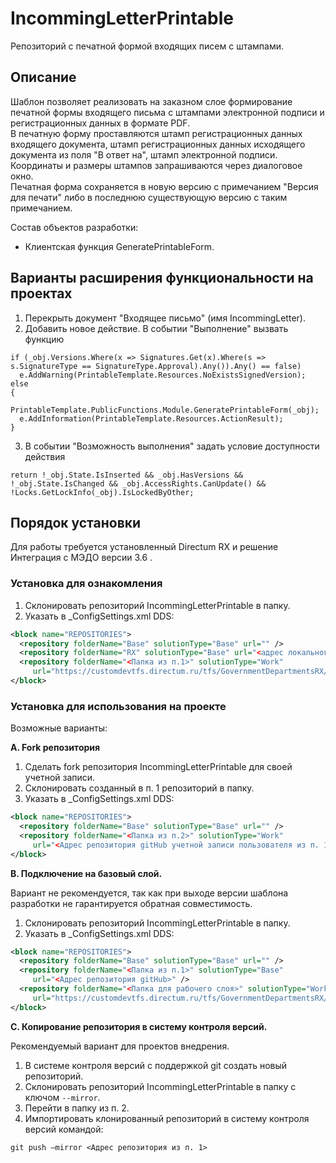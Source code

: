 # IncommingLetterPrintable
Репозиторий с печатной формой входящих писем с штампами.

## Описание 
Шаблон позволяет реализовать на заказном слое формирование печатной формы входящего письма с штампами электронной подписи и регистрационных данных в формате PDF.  
В печатную форму проставляются штамп регистрационных данных входящего документа, штамп регистрационных данных исходящего документа из поля "В ответ на", штамп электронной подписи.  
Координаты и размеры штампов запрашиваются через диалоговое окно.  
Печатная форма сохраняется в новую версию с примечанием "Версия для печати" либо в последнюю существующую версию с таким примечанием.

Состав объектов разработки:
* Клиентская функция GeneratePrintableForm.

## Варианты расширения функциональности на проектах
1.	Перекрыть документ "Входящее письмо" (имя IncommingLetter).
2.  Добавить новое действие. В событии "Выполнение" вызвать функцию  
``` 
if (_obj.Versions.Where(x => Signatures.Get(x).Where(s => s.SignatureType == SignatureType.Approval).Any()).Any() == false)
  e.AddWarning(PrintableTemplate.Resources.NoExistsSignedVersion);
else
{
  PrintableTemplate.PublicFunctions.Module.GeneratePrintableForm(_obj);
  e.AddInformation(PrintableTemplate.Resources.ActionResult);
}
```
3.  В событии "Возможность выполнения" задать условие доступности действия
``` 
return !_obj.State.IsInserted && _obj.HasVersions && !_obj.State.IsChanged && _obj.AccessRights.CanUpdate() && !Locks.GetLockInfo(_obj).IsLockedByOther;
```

## Порядок установки
Для работы требуется установленный Directum RX и решение Интеграция с МЭДО версии 3.6 . 

### Установка для ознакомления
1. Склонировать репозиторий IncommingLetterPrintable в папку.
2. Указать в _ConfigSettings.xml DDS:
```xml
<block name="REPOSITORIES">
  <repository folderName="Base" solutionType="Base" url="" />
  <repository folderName="RX" solutionType="Base" url="<адрес локального репозитория>" />
  <repository folderName="<Папка из п.1>" solutionType="Work" 
     url="https://customdevtfs.directum.ru/tfs/GovernmentDepartmentsRX/GovernmentStSol/_git/IncommingLetterPrintable" />
</block>
```

### Установка для использования на проекте
Возможные варианты:

**A. Fork репозитория**
1. Сделать fork репозитория IncommingLetterPrintable для своей учетной записи.
2. Склонировать созданный в п. 1 репозиторий в папку.
3. Указать в _ConfigSettings.xml DDS:
``` xml
<block name="REPOSITORIES">
  <repository folderName="Base" solutionType="Base" url="" /> 
  <repository folderName="<Папка из п.2>" solutionType="Work" 
     url="<Адрес репозитория gitHub учетной записи пользователя из п. 1>" />
</block>
```

**B. Подключение на базовый слой.**

Вариант не рекомендуется, так как при выходе версии шаблона разработки не гарантируется обратная совместимость.
1. Склонировать репозиторий IncommingLetterPrintable в папку.
2. Указать в _ConfigSettings.xml DDS:
``` xml
<block name="REPOSITORIES">
  <repository folderName="Base" solutionType="Base" url="" /> 
  <repository folderName="<Папка из п.1>" solutionType="Base" 
     url="<Адрес репозитория gitHub>" />
  <repository folderName="<Папка для рабочего слоя>" solutionType="Work" 
     url="https://customdevtfs.directum.ru/tfs/GovernmentDepartmentsRX/GovernmentStSol/_git/IncommingLetterPrintable" />
</block>
```

**C. Копирование репозитория в систему контроля версий.**

Рекомендуемый вариант для проектов внедрения.
1. В системе контроля версий с поддержкой git создать новый репозиторий.
2. Склонировать репозиторий IncommingLetterPrintable в папку с ключом `--mirror`.
3. Перейти в папку из п. 2.
4. Импортировать клонированный репозиторий в систему контроля версий командой:

`git push –mirror <Адрес репозитория из п. 1>`